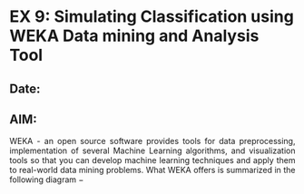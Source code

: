 # EX 9: Simulating Classification using WEKA Data mining and Analysis Tool
## Date: 
## AIM:

<div align="justify">
WEKA - an open source software provides tools for data preprocessing, implementation of several Machine Learning algorithms, and visualization tools so that you can develop machine learning techniques and apply them to real-world data mining problems. What WEKA offers is summarized in the following diagram −

